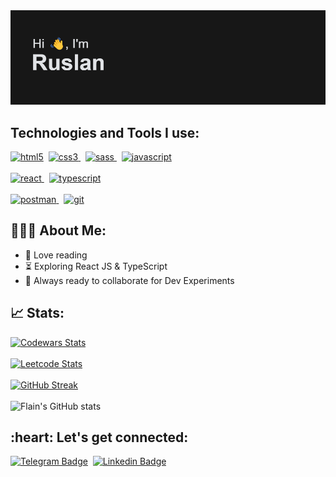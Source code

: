 <img src="https://github.com/Flaain/Flaain/blob/main/header.png" alt="banner" />
<h2 align="left">Technologies and Tools I use:</h2>
<p align="left">
    <a href="https://www.w3.org/html/" target="_blank"> <img src="https://img.shields.io/badge/HTML5-E34F26?style=for-the-badge&logo=html5&logoColor=white" alt="html5" /></a>&nbsp;
    <a href="https://www.w3schools.com/css/" target="_blank"> <img src="https://img.shields.io/badge/CSS3-1572B6?style=for-the-badge&logo=css3&logoColor=white" alt="css3" /> </a>&nbsp;
    <a href="https://sass-lang.com" target="_blank"> <img src="https://img.shields.io/badge/Sass-CC6699?style=for-the-badge&logo=sass&logoColor=white" alt="sass" /> </a>&nbsp;
    <a href="https://developer.mozilla.org/en-US/docs/Web/JavaScript" target="_blank">
        <img src="https://img.shields.io/badge/JavaScript-323330?style=for-the-badge&logo=javascript&logoColor=F7DF1E" alt="javascript" />
    </a>
    </br>
    </br>
    <a href="https://reactjs.org/" target="_blank"> <img src="https://img.shields.io/badge/React-20232A?style=for-the-badge&logo=react&logoColor=61DAFB" alt="react" /> </a>&nbsp;
    <a href="https://www.typescriptlang.org/" target="_blank"> <img src="https://img.shields.io/badge/TypeScript-007ACC?style=for-the-badge&logo=typescript&logoColor=white" alt="typescript"/> </a>
    </br>
    </br>
    <a href="https://www.postman.com/" target="_blank"> <img src="https://img.shields.io/badge/Postman-FF6C37?style=for-the-badge&logo=postman&logoColor=white" alt="postman" /> </a>&nbsp;
    <a href="https://git-scm.com/" target="_blank"> <img src="https://img.shields.io/badge/GIT-E44C30?style=for-the-badge&logo=git&logoColor=white" alt="git" /> </a>
</p>

<h2 align="left">👨🏻‍💻 About Me:</h2>

- :book: Love reading 
- :hourglass_flowing_sand: Exploring React JS & TypeScript 
- :rocket: Always ready to collaborate for Dev Experiments

<h2 align="left">📈 Stats:</h2>

[![Codewars Stats](https://www.codewars.com/users/Flain/badges/large)](https://www.codewars.com/users/flain) </br></br>
[![Leetcode Stats](https://leetcard.jacoblin.cool/Flaain)](https://leetcode.com/Flaain) </br></br>
[![GitHub Streak](https://streak-stats.demolab.com/?user=Flaain)](https://git.io/streak-stats) </br></br>
![Flain's GitHub stats](https://github-readme-stats.vercel.app/api?username=flaain)

<h2 align="left">:heart: Let's get connected:</h2>

[![Telegram Badge](https://img.shields.io/badge/Telegram-2CA5E0?style=for-the-badge&logo=telegram&logoColor=white)](https://t.me/Flain)&nbsp;
[![Linkedin Badge](https://img.shields.io/badge/LinkedIn-0077B5?style=for-the-badge&logo=linkedin&logoColor=white)](https://www.linkedin.com/in/ruslan-salmanov-7068a4229/)

